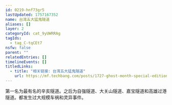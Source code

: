 ```yaml
---
id: 0219-hnf73gr5
lastUpdated: 1757167352
name: 台湾五大猛鬼隧道
aliases: []
layer: 2
categoryId: cat_9yUWRRAg
tagIds:
  - tag_C-tqCEt7
nsfw: false
parent: ""
relatedEntries: []
timelineEvents: []
titledLinks:
  - title: "相关链接: 台湾五大猛鬼隧道"
    url: https://mf.techbang.com/posts/1727-ghost-month-special-edition-of-the-great-elm-tunnel
---
```


第一名为最有名的辛亥隧道。之后为自强隧道、大关山隧道、嘉宝隧道和高雄过港隧道。都发生过大规模车祸和灵异事件。